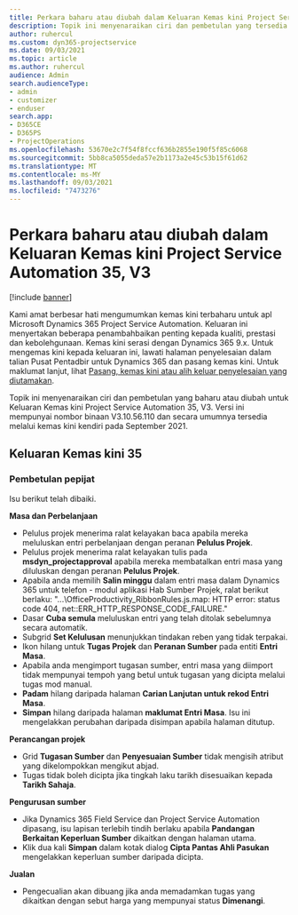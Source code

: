 ```yaml
---
title: Perkara baharu atau diubah dalam Keluaran Kemas kini Project Service Automation 35, V3
description: Topik ini menyenaraikan ciri dan pembetulan yang tersedia dalam Keluaran Kemas kini Microsoft Dynamics 365 Project Service Automation 35, V3.
author: ruhercul
ms.custom: dyn365-projectservice
ms.date: 09/03/2021
ms.topic: article
ms.author: ruhercul
audience: Admin
search.audienceType:
- admin
- customizer
- enduser
search.app:
- D365CE
- D365PS
- ProjectOperations
ms.openlocfilehash: 53670e2c7f54f8fccf636b2855e190f5f85c6068
ms.sourcegitcommit: 5bb8ca5055deda57e2b1173a2e45c53b15f61d62
ms.translationtype: MT
ms.contentlocale: ms-MY
ms.lasthandoff: 09/03/2021
ms.locfileid: "7473276"
---
```

# <a name="whats-new-or-changed-in-project-service-automation-update-release-35-v3"></a>Perkara baharu atau diubah dalam Keluaran Kemas kini Project Service Automation 35, V3

[!include [banner](../includes/psa-now-project-operations.md)]

Kami amat berbesar hati mengumumkan kemas kini terbaharu untuk apl Microsoft Dynamics 365 Project Service Automation. Keluaran ini menyertakan beberapa penambahbaikan penting kepada kualiti, prestasi dan kebolehgunaan. Kemas kini serasi dengan Dynamics 365 9.x. Untuk mengemas kini kepada keluaran ini, lawati halaman penyelesaian dalam talian Pusat Pentadbir untuk Dynamics 365 dan pasang kemas kini. Untuk maklumat lanjut, lihat [Pasang, kemas kini atau alih keluar penyelesaian yang diutamakan](/power-platform/admin/install-remove-preferred-solution).

Topik ini menyenaraikan ciri dan pembetulan yang baharu atau diubah untuk Keluaran Kemas kini Project Service Automation 35, V3. Versi ini mempunyai nombor binaan V3.10.56.110 dan secara umumnya tersedia melalui kemas kini kendiri pada September 2021.

## <a name="update-release-35"></a>Keluaran Kemas kini 35

### <a name="bug-fixes"></a>Pembetulan pepijat

Isu berikut telah dibaiki.

**Masa dan Perbelanjaan**

- Pelulus projek menerima ralat kelayakan baca apabila mereka meluluskan entri perbelanjaan dengan peranan **Pelulus Projek**.
- Pelulus projek menerima ralat kelayakan tulis pada **msdyn_projectapproval** apabila mereka membatalkan entri masa yang diluluskan dengan peranan **Pelulus Projek**.
- Apabila anda memilih **Salin minggu** dalam entri masa dalam Dynamics 365 untuk telefon - modul aplikasi Hab Sumber Projek, ralat berikut berlaku: "...\OfficeProductivity_RibbonRules.js.map: HTTP error: status code 404, net::ERR_HTTP_RESPONSE_CODE_FAILURE."
- Dasar **Cuba semula** meluluskan entri yang telah ditolak sebelumnya secara automatik.
- Subgrid **Set Kelulusan** menunjukkan tindakan reben yang tidak terpakai.
- Ikon hilang untuk **Tugas Projek** dan **Peranan Sumber** pada entiti **Entri Masa**.
- Apabila anda mengimport tugasan sumber, entri masa yang diimport tidak mempunyai tempoh yang betul untuk tugasan yang dicipta melalui tugas mod manual.
- **Padam** hilang daripada halaman **Carian Lanjutan untuk rekod Entri Masa**.
- **Simpan** hilang daripada halaman **maklumat Entri Masa**. Isu ini mengelakkan perubahan daripada disimpan apabila halaman ditutup.

**Perancangan projek**

- Grid **Tugasan Sumber** dan **Penyesuaian Sumber** tidak mengisih atribut yang dikelompokkan mengikut abjad.
- Tugas tidak boleh dicipta jika tingkah laku tarikh disesuaikan kepada **Tarikh Sahaja**.

**Pengurusan sumber**

- Jika Dynamics 365 Field Service dan Project Service Automation dipasang, isu lapisan terlebih tindih berlaku apabila **Pandangan Berkaitan Keperluan Sumber** dikaitkan dengan halaman utama.
- Klik dua kali **Simpan** dalam kotak dialog **Cipta Pantas Ahli Pasukan** mengelakkan keperluan sumber daripada dicipta.

**Jualan**

- Pengecualian akan dibuang jika anda memadamkan tugas yang dikaitkan dengan sebut harga yang mempunyai status **Dimenangi**.
